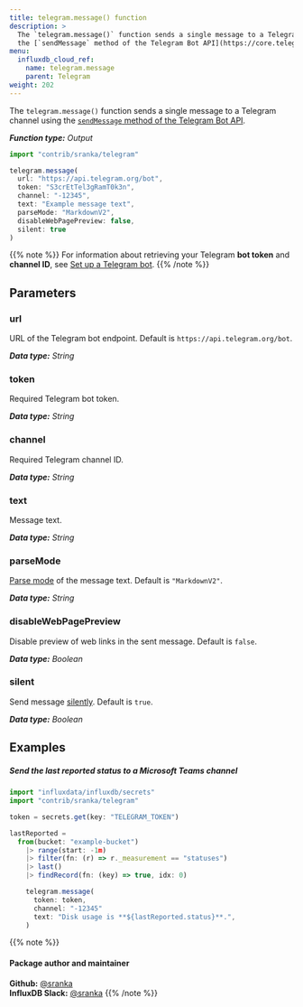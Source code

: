 ```yaml
---
title: telegram.message() function
description: >
  The `telegram.message()` function sends a single message to a Telegram channel using
  the [`sendMessage` method of the Telegram Bot API](https://core.telegram.org/bots/api#sendmessage).
menu:
  influxdb_cloud_ref:
    name: telegram.message
    parent: Telegram
weight: 202
---
```


The `telegram.message()` function sends a single message to a Telegram channel using
the [`sendMessage` method of the Telegram Bot API](https://core.telegram.org/bots/api#sendmessage).

_**Function type:** Output_

```js
import "contrib/sranka/telegram"

telegram.message(
  url: "https://api.telegram.org/bot",
  token: "S3crEtTel3gRamT0k3n",
  channel: "-12345",
  text: "Example message text",
  parseMode: "MarkdownV2",
  disableWebPagePreview: false,
  silent: true
)
```

{{% note %}}
For information about retrieving your Telegram **bot token** and **channel ID**,
see [Set up a Telegram bot](/influxdb/cloud/reference/flux/stdlib/contrib/telegram/#set-up-a-telegram-bot).
{{% /note %}}

## Parameters

### url
URL of the Telegram bot endpoint.
Default is `https://api.telegram.org/bot`.

_**Data type:** String_

### token
<span class="req">Required</span>
Telegram bot token.

_**Data type:** String_

### channel
<span class="req">Required</span>
Telegram channel ID.

_**Data type:** String_

### text
Message text.

_**Data type:** String_

### parseMode
[Parse mode](https://core.telegram.org/bots/api#formatting-options) of the message text.
Default is `"MarkdownV2"`.

_**Data type:** String_

### disableWebPagePreview
Disable preview of web links in the sent message.
Default is `false`.

_**Data type:** Boolean_

### silent
Send message [silently](https://telegram.org/blog/channels-2-0#silent-messages).
Default is `true`.

_**Data type:** Boolean_

## Examples

##### Send the last reported status to a Microsoft Teams channel
```js
import "influxdata/influxdb/secrets"
import "contrib/sranka/telegram"

token = secrets.get(key: "TELEGRAM_TOKEN")

lastReported =
  from(bucket: "example-bucket")
    |> range(start: -1m)
    |> filter(fn: (r) => r._measurement == "statuses")
    |> last()
    |> findRecord(fn: (key) => true, idx: 0)

    telegram.message(
      token: token,
      channel: "-12345"
      text: "Disk usage is **${lastReported.status}**.",
    )
```

{{% note %}}
#### Package author and maintainer
**Github:** [@sranka](https://github.com/sranka)  
**InfluxDB Slack:** [@sranka](https://influxdata.com/slack)
{{% /note %}}
